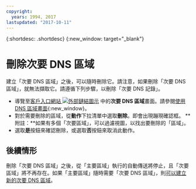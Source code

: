 ```yaml
---
copyright:
  years: 1994, 2017
lastupdated: "2017-10-11"
---
```


{:shortdesc: .shortdesc}
{:new_window: target="_blank"}

# 刪除次要 DNS 區域

建立「次要 DNS 區域」之後，可以隨時刪除它。請注意，如果刪除「次要 DNS 區域」，就無法擷取它。請遵循下列步驟，以刪除「次要 DNS 記錄」。

 * 導覽至[客戶入口網站 ![外部鏈結圖示](../../icons/launch-glyph.svg "外部鏈結圖示")](https://control.softlayer.com/) 中的**次要 DNS 區域**畫面。請參閱[使用 DNS 區域畫面](use-dns-zones-screen.html){:new_window}。
* 對於需要刪除的區域，從**動作**下拉清單中選取**刪除**。即會出現蹦現確認框。
  **附註：**如果有多個「次要區域」，可以過濾視圖，以找出要刪除的「區域」。
* 選取**是**按鈕來確認刪除，或選取**否**按鈕來取消此動作。

## 後續情形

刪除「次要 DNS 區域」之後，從「主要區域」執行的自動傳送將停止，且「次要區域」將不再存在。如果「主要區域」隨時需要「次要 DNS 區域」，則[可以建立新的次要 DNS 區域](add-secondary-dns-zone.html)。
